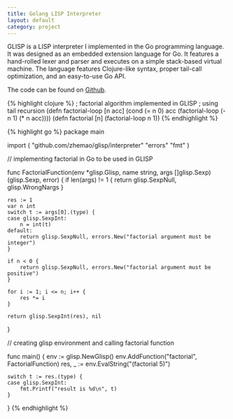 ```yaml
---
title: Golang LISP Interpreter
layout: default
category: project
---
```


GLISP is a LISP interpreter I implemented in the Go programming language.
It was designed as an embedded extension language for Go. It features a
hand-rolled lexer and parser and executes on a simple stack-based virtual
machine. The language features Clojure-like syntax, proper tail-call
optimization, and an easy-to-use Go API.

The code can be found on [Github](https://github.com/zhemao/glisp).

{% highlight clojure %}
; factorial algorithm implemented in GLISP
; using tail recursion
(defn factorial-loop [n acc]
    (cond (= n 0) acc
        (factorial-loop (- n 1) (* n acc))))
(defn factorial [n]
    (factorial-loop n 1))
{% endhighlight %}

{% highlight go %}
package main

import (
    "github.com/zhemao/glisp/interpreter"
    "errors"
    "fmt"
)

// implementing factorial in Go to be used in GLISP

func FactorialFunction(env *glisp.Glisp, name string,
        args []glisp.Sexp) (glisp.Sexp, error) {
    if len(args) != 1 {
        return glisp.SexpNull, glisp.WrongNargs
    }

    res := 1
    var n int
    switch t := args[0].(type) {
    case glisp.SexpInt:
        n = int(t)
    default:
        return glisp.SexpNull, errors.New("factorial argument must be integer")
    }

    if n < 0 {
        return glisp.SexpNull, errors.New("factorial argument must be positive")
    }

    for i := 1; i <= n; i++ {
        res *= i
    }

    return glisp.SexpInt(res), nil
}

// creating glisp environment and calling factorial function

func main() {
    env := glisp.NewGlisp()
    env.AddFunction("factorial", FactorialFunction)
    res, _ := env.EvalString("(factorial 5)")

    switch t := res.(type) {
    case glisp.SexpInt:
        fmt.Printf("result is %d\n", t)
    }
}
{% endhighlight %}
